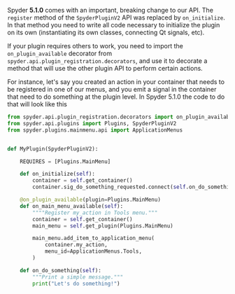 Spyder **5.1.0** comes with an important, breaking change to our API. The `register` method of the `SpyderPluginV2` API was replaced by `on_initialize`. In that method you need to write all code necessary to initialize the plugin on its own (instantiating its own classes, connecting Qt signals, etc).

If your plugin requires others to work, you need to import the `on_plugin_available` decorator from `spyder.api.plugin_registration.decorators`, and use it to decorate a method that will use the other plugin API to perform certain actions.

For instance, let's say you created an action in your container that needs to be registered in one of our menus, and you emit a signal in the container that need to do something at the plugin level. In Spyder 5.1.0 the code to do that will look like this

```python
from spyder.api.plugin_registration.decorators import on_plugin_available
from spyder.api.plugins import Plugins, SpyderPluginV2
from spyder.plugins.mainmenu.api import ApplicationMenus


def MyPlugin(SpyderPluginV2):

    REQUIRES = [Plugins.MainMenu]

    def on_initialize(self):
        container = self.get_container()
        container.sig_do_something_requested.connect(self.on_do_something)

    @on_plugin_available(plugin=Plugins.MainMenu)
    def on_main_menu_available(self):
        """"Register my_action in Tools menu."""
        container = self.get_container()
        main_menu = self.get_plugin(Plugins.MainMenu)

        main_menu.add_item_to_application_menu(
            container.my_action,
            menu_id=ApplicationMenus.Tools,
        )

    def on_do_something(self):
        """Print a simple message."""
        print("Let's do something!")
```